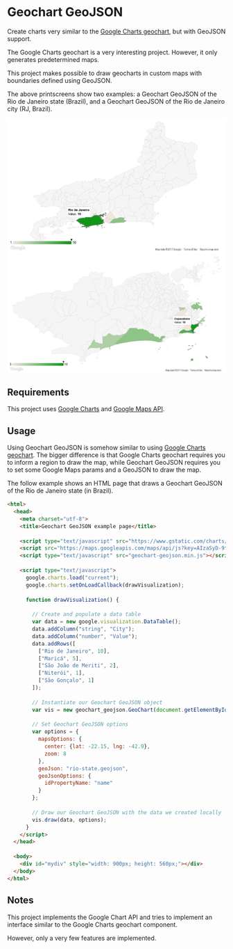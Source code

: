 Geochart GeoJSON
================

Create charts very similar to the [Google Charts geochart](https://developers.google.com/chart/interactive/docs/gallery/geochart), but with GeoJSON support.

The Google Charts geochart is a very interesting project. However, it only generates predetermined maps.

This project makes possible to draw geocharts in custom maps with boundaries defined using GeoJSON.

The above printscreens show two examples: a Geochart GeoJSON of the Rio de Janeiro state (Brazil), and a Geochart GeoJSON of the Rio de Janeiro city (RJ, Brazil).

![Geochart GeoJSON of Rio de Janeiro state, Brazil](readme_img/rio-state-chart.png)
![Geochart GeoJSON of Rio de Janeiro city, RJ, Brazil](readme_img/rio-city-chart.png)

Requirements
------------

This project uses [Google Charts](https://developers.google.com/chart/interactive/docs/) and [Google Maps API](https://developers.google.com/maps/documentation/javascript/tutorial).

Usage
-----

Using Geochart GeoJSON is somehow similar to using [Google Charts geochart](https://developers.google.com/chart/interactive/docs/gallery/geochart). The bigger difference is that Google Charts geochart requires you to inform a region to draw the map, while Geochart GeoJSON requires you to set some Google Maps params and a GeoJSON to draw the map.

The follow example shows an HTML page that draws a Geochart GeoJSON of the Rio de Janeiro state (in Brazil).

```html
<html>
  <head>
    <meta charset="utf-8">
    <title>Geochart GeoJSON example page</title>

    <script type="text/javascript" src="https://www.gstatic.com/charts/loader.js"></script>
    <script src="https://maps.googleapis.com/maps/api/js?key=AIzaSyD-9tSrke72PouQMnMX-a7eZSW0jkFMBWY"></script>
    <script type="text/javascript" src="geochart-geojson.min.js"></script>

    <script type="text/javascript">
      google.charts.load("current");
      google.charts.setOnLoadCallback(drawVisualization);

      function drawVisualization() {

        // Create and populate a data table
        var data = new google.visualization.DataTable();
        data.addColumn("string", "City");
        data.addColumn("number", "Value");
        data.addRows([
          ["Rio de Janeiro", 10],
          ["Maricá", 5],
          ["São João de Meriti", 2],
          ["Niterói", 1],
          ["São Gonçalo", 1]
        ]);

        // Instantiate our Geochart GeoJSON object
        var vis = new geochart_geojson.GeoChart(document.getElementById("mydiv"));

        // Set Geochart GeoJSON options
        var options = {
          mapsOptions: {
            center: {lat: -22.15, lng: -42.9},
            zoom: 8
          },
          geoJson: "rio-state.geojson",
          geoJsonOptions: {
            idPropertyName: "name"
          }
        };

        // Draw our Geochart GeoJSON with the data we created locally
        vis.draw(data, options);
      }
    </script>
  </head>

  <body>
    <div id="mydiv" style="width: 900px; height: 560px;"></div>
  </body>
</html>
```

Notes
-----

This project implements the Google Chart API and tries to implement an interface similar to the Google Charts geochart component.

However, only a very few features are implemented.

